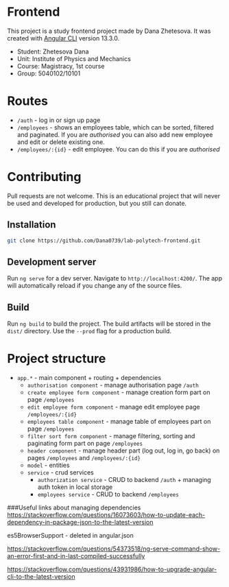 # Frontend

This project is a study frontend project made by Dana Zhetesova.
It was created with [Angular CLI](https://github.com/angular/angular-cli) version 13.3.0.

+ Student: Zhetesova Dana
+ Unit: Institute of Physics and Mechanics
+ Course: Magistracy, 1st course
+ Group: 5040102/10101

# Routes

+ `/auth` - log in or sign up page
+ `/employees` - shows an employees table, which can be sorted, filtered and paginated. If you are *authorised* you can also add new employee and edit or delete existing one.
+ `/employees/:{id}` - edit employee. You can do this if you are *authorised*

# Contributing
Pull requests are not welcome. This is an educational project that will never be used and developed for production, but you still can donate.

## Installation
```bash
git clone https://github.com/Dana0739/lab-polytech-frontend.git
```

## Development server

Run `ng serve` for a dev server. Navigate to `http://localhost:4200/`. The app will automatically reload if you change any of the source files.

## Build

Run `ng build` to build the project. The build artifacts will be stored in the `dist/` directory. Use the `--prod` flag for a production build.

# Project structure
+ `app.*` - main component + routing + dependencies
  + `authorisation component` - manage authorisation page `/auth`
  + `create employee form component` - manage creation form part on page `/employees`
  + `edit employee form component` - manage edit employee page `/employees/:{id}`
  + `employees table component` - manage table of employees part on page `/employees`
  + `filter sort form component` - manage filtering, sorting and paginating form part on page `/employees`
  + `header component` - manage header part (log out, log in, go back) on pages `/employees` and `/employees/:{id}`
  + `model` - entities
  + `service` - crud services
    + `authorization service` - CRUD to backend `/auth` + managing auth token in local storage
    + `employees service` - CRUD to backend `/employees`

###Useful links about managing dependencies
https://stackoverflow.com/questions/16073603/how-to-update-each-dependency-in-package-json-to-the-latest-version

es5BrowserSupport - deleted in angular.json

https://stackoverflow.com/questions/54373518/ng-serve-command-show-an-error-first-and-in-last-compiled-successfully

https://stackoverflow.com/questions/43931986/how-to-upgrade-angular-cli-to-the-latest-version
